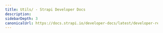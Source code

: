 ```yaml
---
title: Utils/ - Strapi Developer Docs
description: 
sidebarDepth: 3
canonicalUrl: https://docs.strapi.io/developer-docs/latest/developer-resources/utils/
---
```


# 
